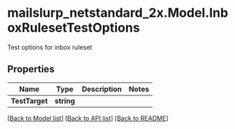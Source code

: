 # mailslurp_netstandard_2x.Model.InboxRulesetTestOptions
Test options for inbox ruleset

## Properties

Name | Type | Description | Notes
------------ | ------------- | ------------- | -------------
**TestTarget** | **string** |  | 

[[Back to Model list]](../README#documentation-for-models) [[Back to API list]](../README#documentation-for-api-endpoints) [[Back to README]](../README)

